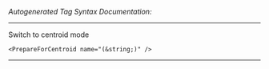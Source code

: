 _Autogenerated Tag Syntax Documentation:_

---
Switch to centroid mode

```
<PrepareForCentroid name="(&string;)" />
```



---
